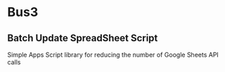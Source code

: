 # Bus3
## Batch Update SpreadSheet Script

Simple Apps Script library for reducing the number of Google Sheets API calls
